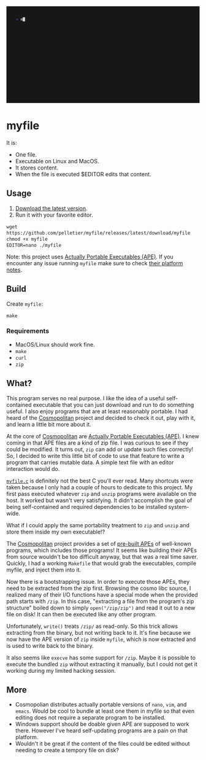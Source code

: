 <img alt="Example myfile" src="out.gif" />


# myfile

It is:

* One file.
* Executable on Linux and MacOS.
* It stores content.
* When the file is executed $EDITOR edits that content.

## Usage

1. [Download the latest version][latest].
2. Run it with your favorite editor.

```
wget https://github.com/pelletier/myfile/releases/latest/download/myfile
chmod +x myfile
EDITOR=nano ./myfile
```


Note: this project uses [Actually Portable Executables (APE)][ape]. If you
encounter any issue running `myfile` make sure to check [their platform
notes][platform].

## Build

Create `myfile`:

```
make
```

### Requirements

* MacOS/Linux should work fine.
* `make`
* `curl`
* `zip`


## What?

This program serves no real purpose. I like the idea of a useful self-contained
executable that you can just download and run to do something useful. I also
enjoy programs that are at least reasonably portable. I had heard of the
[Cosmopolitan][cosmo] project and decided to check it out, play with it, and
learn a little bit more about it.

At the core of [Cosmopolitan][cosmo] are [Actually Portable Executables
(APE)][ape]. I knew coming in that APE files are a kind of zip file. I was
curious to see if they could be modified. It turns out, `zip` can add or update
such files correctly! So, I decided to write this little bit of code to use that
feature to write a program that carries mutable data. A simple text file with an
editor interaction would do.

[`myfile.c`][c] is definitely not the best C you'll ever read. Many shortcuts
were taken because I only had a couple of hours to dedicate to this project. My
first pass executed whatever `zip` and `unzip` programs were available on the host.
It worked but wasn't very satisfying. It didn't accomplish the goal of being
self-contained and required dependencies to be installed system-wide.

What if I could apply the same portability treatment to `zip` and `unzip` and
store them inside my own executable!?

The [Cosmopolitan][cosmo] project provides a set of [pre-built APEs][cosmos] of
well-known programs, which includes those programs! It seems like building their
APEs from source wouldn't be too difficult anyway, but that was a real time
saver. Quickly, I had a working `Makefile` that would grab the executables,
compile myfile, and inject them into it.

Now there is a bootstrapping issue. In order to execute those APEs, they need to
be extracted from the zip first. Browsing the cosmo libc source, I realized many
of their I/O functions have a special mode when the provided path starts with
`/zip`. In this case, "extracting a file from the program's zip structure"
boiled down to simply `open("/zip/zip")` and read it out to a new file on disk!
It can then be executed like any other program.

Unfortunately, `write()` treats `/zip/` as read-only. So this trick allows
extracting from the binary, but not writing back to it. It's fine because we now
have the APE version of `zip` inside `myfile`, which is now extracted and is
used to write back to the binary.

It also seems like `execve` has some support for `/zip`. Maybe it is possible to
execute the bundled `zip` without extracting it manually, but I could not get it
working during my limited hacking session.

## More

- Cosmopolian distributes actually portable versions of `nano`, `vim`, and
  `emacs`. Would be cool to bundle at least one them in myfile so that even
  editing does not require a separate program to be installed.
- Windows support should be doable given APE are supposed to work there. However
  I've heard self-updating programs are a pain on that platform.
- Wouldn't it be great if the content of the files could be edited without
  needing to create a tempory file on disk?


[ape]: https://justine.lol/ape.html
[c]: ./myfile.c
[cosmo]: https://github.com/jart/cosmopolitan
[cosmos]: https://cosmo.zip/pub/cosmos/
[latest]: https://github.com/pelletier/myfile/releases/latest/download/myfile
[platform]: https://github.com/jart/cosmopolitan?tab=readme-ov-file#platform-notes
